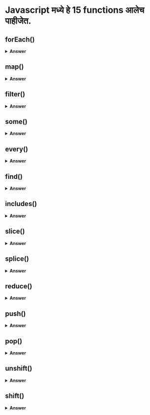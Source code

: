 # Javascript मध्ये हे 15 functions आलेच पाहीजेत.

## forEach()

<details><summary><b>Answer</b></summary>

The forEach() method calls a function for each element in an array.example:

```javascript
  
const phones = [
  {brand : 'Apple' , price : 1000},
  {brand : 'Samsung' , price : 800},
  {brand : 'OnePlus' , price : 400},
  {brand : 'LG' , price : 1200},
  {brand : 'Xiami' , price : 300},
  {brand : 'Realme' , price : 600},
  {brand : 'Nokia' , price : 1500}
 ];

  const phonesArray = phones.forEach((phone) => {
      
     console.log(`phone.brand phone.price `)
  
  });
  
 console.log(phonesArray)

 // style 2
  
 phones.forEach((element, index) => { console.log(element) })
  
 ``` 
</details>


## map()

<details><summary><b>Answer</b></summary>

map() creates a new array from calling a function for every array element.example:

```javascript
  
const phones = [
  {brand : 'Apple' , price : 1000},
  {brand : 'Samsung' , price : 800},
  {brand : 'OnePlus' , price : 400},
  {brand : 'LG' , price : 1200},
  {brand : 'Xiami' , price : 300},
  {brand : 'Realme' , price : 600},
  {brand : 'Nokia' , price : 1500}
 ];

  const NewPhonesArray = phones.map((phone) => {
      
     return phone.price - 10;
  
  });
  
  console.log(NewPhonesArray);
 
  
 ``` 
</details>


## filter()

<details><summary><b>Answer</b></summary>

```javascript
  
const phones = [
  {brand : 'Apple' , price : 1000},
  {brand : 'Samsung' , price : 800},
  {brand : 'OnePlus' , price : 400},
  {brand : 'LG' , price : 1200},
  {brand : 'Xiami' , price : 300},
  {brand : 'Realme' , price : 600},
  {brand : 'Nokia' , price : 1500}
 ];

  const NewPhonesArray = phones.filter((phone) => {
      
     return phone.price > 800;
  
  });
  
  console.log(NewPhonesArray);
  
  //output
  [ { brand: 'Apple', price: 1000 },
  { brand: 'LG', price: 1200 },
  { brand: 'Nokia', price: 1500 } ]
``` 
</details>

## some()

<details><summary><b>Answer</b></summary>
  
 The some() method executes the function once for each array element:
  
```javascript
  
const phones = [
  {brand : 'Apple' , price : 1000},
  {brand : 'Samsung' , price : 800},
  {brand : 'OnePlus' , price : 400},
  {brand : 'LG' , price : 1200},
  {brand : 'Xiami' , price : 300},
  {brand : 'Realme' , price : 600},
  {brand : 'Nokia' , price : 1500}
 ];

  const NewPhonesArray = phones.some((phone) => {
      
     return phone.price === 800;
  
  });
  
  console.log(NewPhonesArray);
  
  //output
   true
``` 
</details>

## every()

<details><summary><b>Answer</b></summary>
  
The every() method returns true if the function returns true for all elements.
  
```javascript
  
const phones = [
  {brand : 'Apple' , price : 1000},
  {brand : 'Samsung' , price : 800},
  {brand : 'OnePlus' , price : 400},
  {brand : 'LG' , price : 1200},
  {brand : 'Xiami' , price : 300},
  {brand : 'Realme' , price : 600},
  {brand : 'Nokia' , price : 1500}
 ];

  const NewPhonesArray = phones.every((phone) => {
      
     return phone.price > 500;
  
  });
  
  console.log(NewPhonesArray);
  
  //output
   false
``` 
</details>

## find()

<details><summary><b>Answer</b></summary>
  
The find() method returns the value of the first element that passes a test.
  
```javascript
  
const phones = [
  {brand : 'Apple' , price : 1000},
  {brand : 'Samsung' , price : 800},
  {brand : 'OnePlus' , price : 400},
  {brand : 'LG' , price : 1200},
  {brand : 'Xiami' , price : 300},
  {brand : 'Realme' , price : 600},
  {brand : 'Nokia' , price : 1500}
 ];

  const NewPhonesArray = phones.find((phone) => {
      
     return phone.price > 300;
  
  });
  
  console.log(NewPhonesArray);
  
  //output
   { brand: 'Apple', price: 1000 }
``` 
</details>

## includes()

<details><summary><b>Answer</b></summary>
  
The includes() method returns true if an array contains a specified value.
  
```javascript
  
const fruits = ["Banana", "Orange", "Apple", "Mango"];
  
console.log(fruits.includes("Mango"));
  
  //output
   true
``` 
</details>

## slice()

<details><summary><b>Answer</b></summary>
  
The slice() method returns selected elements in an array, as a new array.
  
```javascript
  
const fruits = ["Banana", "Orange", "Lemon", "Apple", "Mango"];
  
const sliceArray = fruits.slice(1, 3);

console.log(sliceArray)
  
  //output
   [ 'Orange', 'Lemon' ]
``` 
</details>

## splice()

<details><summary><b>Answer</b></summary>
  
The splice() method adds and/or removes array elements.

The splice() method overwrites the original array.
  
```javascript
  
const fruits = ["Banana", "Orange", "Apple", "Mango", "Kiwi"];
// At position 2, remove 2 items: 
const NewArr = fruits.splice(2, 2);

console.log(NewArr)
  //output
   [ 'Apple', 'Mango' ]
``` 
</details>

## reduce()

<details><summary><b>Answer</b></summary>
  
```javascript
  
let num = [5, 10, 15]

let sum = num.reduce(function (total, curValue) {

  return total + curValue

}, 0)

console.log(sum)
  //output
   30
``` 
</details>

## push()

<details><summary><b>Answer</b></summary>
  
```javascript
  
let arr = [5, 10, 15]

let size = arr.push(20)

console.log(size)
console.log(arr)
  //output
   4
  [ 5, 10, 15, 20 ]
``` 
</details>

## pop()

<details><summary><b>Answer</b></summary>
  
```javascript
  
let arr = [5, 10, 15]

let RemoveElement = arr.pop()

console.log(RemoveElement)
console.log(arr)
  //output
   15
  [ 5, 10]
``` 
</details>

## unshift()

<details><summary><b>Answer</b></summary>
  
```javascript
  
let arr = [10,20,30]

let size = arr.unshift(5)

console.log(size)
console.log(arr)
  //output
   4
  [ 5,10,20,30]
``` 
</details>

## shift()

<details><summary><b>Answer</b></summary>
  
```javascript
  
let arr = [10,20,30]

let size = arr.shift()

console.log(size)
console.log(arr)
  //output
   10
  [ 20,30]
``` 
</details>

